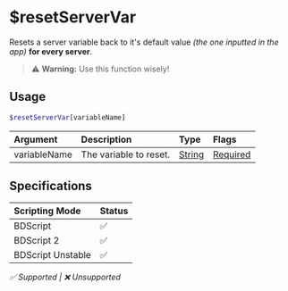 # $resetServerVar
Resets a server variable back to it's default value *(the one inputted in the app)* **for every server**.
> ⚠️ **Warning:** Use this function wisely!

## Usage
```php
$resetServerVar[variableName]
```

| Argument | Description | Type | Flags |
| :---- | :---- | :---- | :---- |
| variableName | The variable to reset. | [String](/src/resources/arguments/types.md#string) | [Required](/src/resources/arguments/flags.md#required)

## Specifications
| Scripting Mode | Status
| :---- | :---- |
| BDScript | ✅ |
| BDScript 2 | ✅ |
| BDScript Unstable | ✅ |

*✅ Supported | ❌ Unsupported*